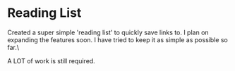 Reading List
=========

Created a super simple 'reading list' to quickly save links to. I plan on expanding the features soon. I have tried to keep it as simple as possible so far.\

A LOT of work is still required.
